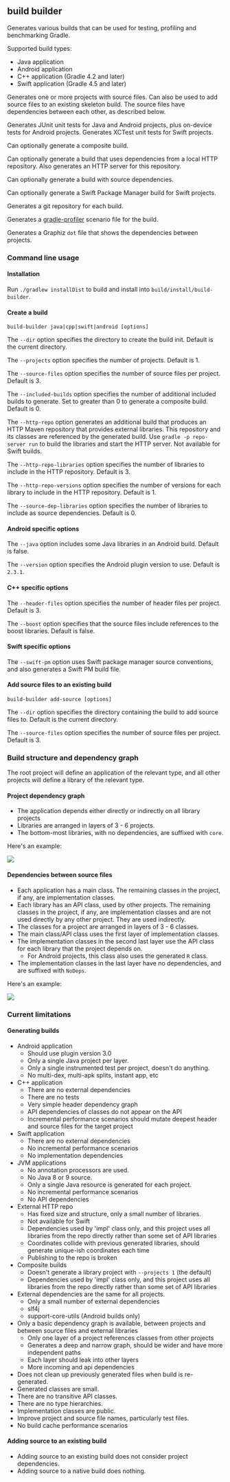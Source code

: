## build builder

Generates various builds that can be used for testing, profiling and benchmarking Gradle.

Supported build types:

- Java application
- Android application
- C++ application (Gradle 4.2 and later)
- Swift application (Gradle 4.5 and later)

Generates one or more projects with source files. Can also be used to add source files to an existing skeleton build. 
The source files have dependencies between each other, as described below.

Generates JUnit unit tests for Java and Android projects, plus on-device tests for Android projects.
Generates XCTest unit tests for Swift projects.

Can optionally generate a composite build.

Can optionally generate a build that uses dependencies from a local HTTP repository. Also generates an HTTP server for this repository.

Can optionally generate a build with source dependencies.

Can optionally generate a Swift Package Manager build for Swift projects.

Generates a git repository for each build.

Generates a [gradle-profiler](https://www.github.com/gradle/gradle-profiler) scenario file for the build.

Generates a Graphiz `dot` file that shows the dependencies between projects.

### Command line usage

#### Installation

Run `./gradlew installDist` to build and install into `build/install/build-builder`.

#### Create a build

`build-builder java|cpp|swift|android [options]`

The `--dir` option specifies the directory to create the build init. Default is the current directory.

The `--projects` option specifies the number of projects. Default is 1.

The `--source-files` option specifies the number of source files per project. Default is 3.

The `--included-builds` option specifies the number of additional included builds to generate. Set to greater than 0 to generate a composite build. Default is 0.

The `--http-repo` option generates an additional build that produces an HTTP Maven repository that provides external libraries. This repository and its classes are referenced by the generated build. Use `gradle -p repo-server run` to build the libraries and start the HTTP server. Not available for Swift builds.

The `--http-repo-libraries` option specifies the number of libraries to include in the HTTP repository. Default is 3.

The `--http-repo-versions` option specifies the number of versions for each library to include in the HTTP repository. Default is 1.

The `--source-dep-libraries` option specifies the number of libraries to include as source dependencies. Default is 0.

#### Android specific options

The `--java` option includes some Java libraries in an Android build. Default is false. 

The `--version` option specifies the Android plugin version to use. Default is `2.3.1`.

#### C++ specific options

The `--header-files` option specifies the number of header files per project. Default is 3.

The `--boost` option specifies that the source files include references to the boost libraries. Default is false.

#### Swift specific options

The `--swift-pm` option uses Swift package manager source conventions, and also generates a Swift PM build file.

#### Add source files to an existing build

`build-builder add-source [options]`

The `--dir` option specifies the directory containing the build to add source files to. Default is the current directory.

The `--source-files` option specifies the number of source files per project. Default is 3.

### Build structure and dependency graph

The root project will define an application of the relevant type, and all other projects will define a library of the relevant type. 

#### Project dependency graph

- The application depends either directly or indirectly on all library projects
- Libraries are arranged in layers of 3 - 6 projects.
- The bottom-most libraries, with no dependencies, are suffixed with `core`.

Here's an example: 

<img src="https://rawgit.com/adammurdoch/build-builder/master/src/doc/projects.svg">
           
#### Dependencies between source files

- Each application has a main class. The remaining classes in the project, if any, are implementation classes.
- Each library has an API class, used by other projects. The remaining classes in the project, if any, are implementation classes and are not used directly by any other project. They are used indirectly.
- The classes for a project are arranged in layers of 3 - 6 classes.
- The main class/API class uses the first layer of implementation classes.
- The implementation classes in the second last layer use the API class for each library that the project depends on.
    - For Android projects, this class also uses the generated `R` class.
- The implementation classes in the last layer have no dependencies, and are suffixed with `NoDeps`.

Here's an example:

<img src="https://rawgit.com/adammurdoch/build-builder/master/src/doc/sources.svg">

### Current limitations

#### Generating builds

- Android application 
    - Should use plugin version 3.0 
    - Only a single Java project per layer.
    - Only a single instrumented test per project, doesn't do anything.
    - No multi-dex, multi-apk splits, instant app, etc
- C++ application    
    - There are no external dependencies
    - There are no tests
    - Very simple header dependency graph
    - API dependencies of classes do not appear on the API 
    - Incremental performance scenarios should mutate deepest header and source files for the target project
- Swift application    
    - There are no external dependencies
    - No incremental performance scenarios
    - No implementation dependencies
- JVM applications
    - No annotation processors are used.
    - No Java 8 or 9 source.
    - Only a single Java resource is generated for each project.
    - No incremental performance scenarios
    - No API dependencies
- External HTTP repo
    - Has fixed size and structure, only a small number of libraries.
    - Not available for Swift
    - Dependencies used by 'impl' class only, and this project uses all libraries from the repo directly rather than some set of API libraries
    - Coordinates collide with previous generated libraries, should generate unique-ish coordinates each time
    - Publishing to the repo is broken
- Composite builds
    - Doesn't generate a library project with `--projects 1` (the default)
    - Dependencies used by 'impl' class only, and this project uses all libraries from the repo directly rather than some set of API libraries
- External dependencies are the same for all projects.
    - Only a small number of external dependencies
    - slf4j
    - support-core-utils (Android builds only)
- Only a basic dependency graph is available, between projects and between source files and external libraries
    - Only one layer of a project references classes from other projects
    - Generates a deep and narrow graph, should be wider and have more independent paths
    - Each layer should leak into other layers
    - More incoming and api dependencies
- Does not clean up previously generated files when build is re-generated.
- Generated classes are small.
- There are no transitive API classes. 
- There are no type hierarchies.
- Implementation classes are public.
- Improve project and source file names, particularly test files.
- No build cache performance scenarios

#### Adding source to an existing build

- Adding source to an existing build does not consider project dependencies.
- Adding source to a native build does nothing.
